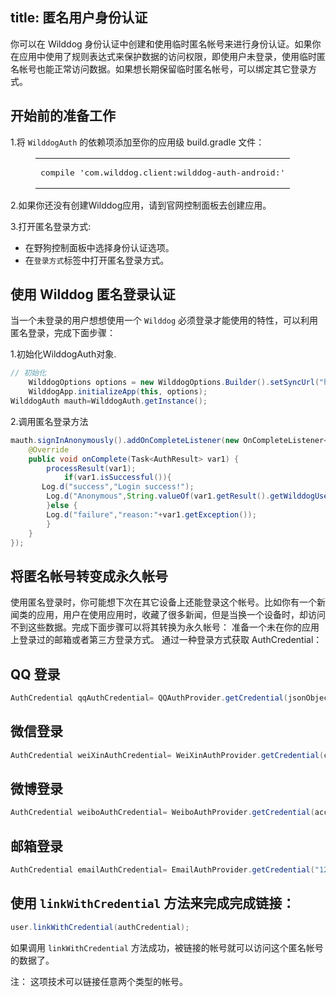 title: 匿名用户身份认证
---
你可以在 Wilddog 身份认证中创建和使用临时匿名帐号来进行身份认证。如果你在应用中使用了规则表达式来保护数据的访问权限，即使用户未登录，使用临时匿名帐号也能正常访问数据。如果想长期保留临时匿名帐号，可以绑定其它登录方式。

## 开始前的准备工作

1.将 `WilddogAuth` 的依赖项添加至你的应用级 build.gradle 文件：
    
<figure class="highlight java"><table><tbody><tr><td class="code"><pre><div class="line">compile <span class="string">&apos;com.wilddog.client:wilddog-auth-android:<span class="android-auth-version"></span>&apos;</span></div></pre></td></tr></tbody></table></figure>
    
2.如果你还没有创建Wilddog应用，请到官网控制面板去创建应用。

3.打开匿名登录方式:

   * 在野狗控制面板中选择身份认证选项。
   * 在`登录方式`标签中打开匿名登录方式。


## 使用 Wilddog 匿名登录认证

当一个未登录的用户想想使用一个 `Wilddog` 必须登录才能使用的特性，可以利用匿名登录，完成下面步骤：

1.初始化WilddogAuth对象.

```java
// 初始化
    WilddogOptions options = new WilddogOptions.Builder().setSyncUrl("https://<wilddog appId>.wilddogio.com").build();
    WilddogApp.initializeApp(this, options);
WilddogAuth mauth=WilddogAuth.getInstance();
```

2.调用匿名登录方法

```java    
mauth.signInAnonymously().addOnCompleteListener(new OnCompleteListener<AuthResult>() {
    @Override
    public void onComplete(Task<AuthResult> var1) {
        processResult(var1);
            if(var1.isSuccessful()){
       Log.d("success","Login success!");
        Log.d("Anonymous",String.valueOf(var1.getResult().getWilddogUser().isAnonymous()));
        }else {
        Log.d("failure","reason:"+var1.getException());
        }
    }
});
```

## 将匿名帐号转变成永久帐号  
使用匿名登录时，你可能想下次在其它设备上还能登录这个帐号。比如你有一个新闻类的应用，用户在使用应用时，收藏了很多新闻，但是当换一个设备时，却访问不到这些数据。完成下面步骤可以将其转换为永久帐号：
准备一个未在你的应用上登录过的邮箱或者第三方登录方式。
通过一种登录方式获取 AuthCredential：

## QQ 登录

```java
AuthCredential qqAuthCredential= QQAuthProvider.getCredential(jsonObject.getString("access_token"));
```

## 微信登录

```java
AuthCredential weiXinAuthCredential= WeiXinAuthProvider.getCredential(code);
```

## 微博登录

```java
AuthCredential weiboAuthCredential= WeiboAuthProvider.getCredential(access_token,openid);
```

## 邮箱登录

```java
AuthCredential emailAuthCredential= EmailAuthProvider.getCredential("12345678@qq.com","password123");
```

## 使用 `linkWithCredential` 方法来完成完成链接：

```java
user.linkWithCredential(authCredential);
```

如果调用 `linkWithCredential` 方法成功，被链接的帐号就可以访问这个匿名帐号的数据了。

注： 这项技术可以链接任意两个类型的帐号。
